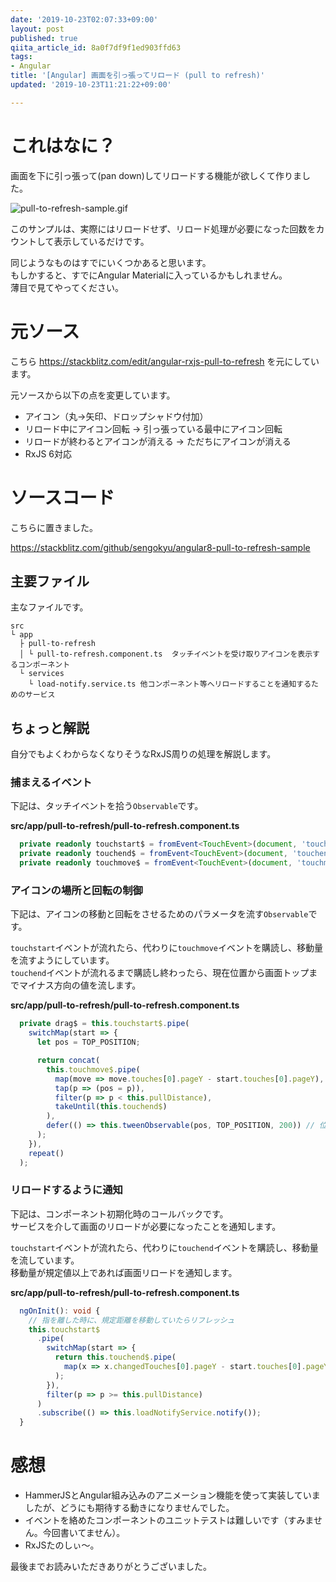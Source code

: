 ```yaml
---
date: '2019-10-23T02:07:33+09:00'
layout: post
published: true
qiita_article_id: 8a0f7df9f1ed903ffd63
tags:
- Angular
title: '[Angular] 画面を引っ張ってリロード (pull to refresh)'
updated: '2019-10-23T11:21:22+09:00'

---
```

# これはなに？  
  
画面を下に引っ張って(pan down)してリロードする機能が欲しくて作りました。  
  
![pull-to-refresh-sample.gif](/assets/images/0174d7c9-75b2-e30a-883d-cc146ff94992.gif)  
  
このサンプルは、実際にはリロードせず、リロード処理が必要になった回数をカウントして表示しているだけです。  
  
同じようなものはすでにいくつかあると思います。  
もしかすると、すでにAngular Materialに入っているかもしれません。  
薄目で見てやってください。  
  
# 元ソース  
  
こちら https://stackblitz.com/edit/angular-rxjs-pull-to-refresh を元にしています。  
  
元ソースから以下の点を変更しています。  
  
* アイコン（丸→矢印、ドロップシャドウ付加）  
* リロード中にアイコン回転 → 引っ張っている最中にアイコン回転  
* リロードが終わるとアイコンが消える → ただちにアイコンが消える  
* RxJS 6対応  
  
# ソースコード  
  
こちらに置きました。  
  
https://stackblitz.com/github/sengokyu/angular8-pull-to-refresh-sample  
  
## 主要ファイル  
  
主なファイルです。  
  
```
src
└ app
  ├ pull-to-refresh
  │ └ pull-to-refresh.component.ts  タッチイベントを受け取りアイコンを表示するコンポーネント
  └ services 
    └ load-notify.service.ts 他コンポーネント等へリロードすることを通知するためのサービス
```  
  
  
  
## ちょっと解説  
  
自分でもよくわからなくなりそうなRxJS周りの処理を解説します。  
  
### 捕まえるイベント  
  
下記は、タッチイベントを拾う`Observable`です。  
  
**src/app/pull-to-refresh/pull-to-refresh.component.ts**  
```ts:src/app/pull-to-refresh/pull-to-refresh.component.ts
  private readonly touchstart$ = fromEvent<TouchEvent>(document, 'touchstart');
  private readonly touchend$ = fromEvent<TouchEvent>(document, 'touchend');
  private readonly touchmove$ = fromEvent<TouchEvent>(document, 'touchmove');
```  
  
### アイコンの場所と回転の制御  
  
下記は、アイコンの移動と回転をさせるためのパラメータを流す`Observable`です。  
  
`touchstart`イベントが流れたら、代わりに`touchmove`イベントを購読し、移動量を流すようにしています。  
`touchend`イベントが流れるまで購読し終わったら、現在位置から画面トップまでマイナス方向の値を流します。  
  
**src/app/pull-to-refresh/pull-to-refresh.component.ts**  
```ts:src/app/pull-to-refresh/pull-to-refresh.component.ts
  private drag$ = this.touchstart$.pipe(
    switchMap(start => {
      let pos = TOP_POSITION;

      return concat(
        this.touchmove$.pipe(
          map(move => move.touches[0].pageY - start.touches[0].pageY),
          tap(p => (pos = p)),
          filter(p => p < this.pullDistance),
          takeUntil(this.touchend$)
        ),
        defer(() => this.tweenObservable(pos, TOP_POSITION, 200)) // 位置を戻す
      );
    }),
    repeat()
  );
```  
  
### リロードするように通知  
  
下記は、コンポーネント初期化時のコールバックです。  
サービスを介して画面のリロードが必要になったことを通知します。  
  
`touchstart`イベントが流れたら、代わりに`touchend`イベントを購読し、移動量を流しています。  
移動量が規定値以上であれば画面リロードを通知します。  
  
**src/app/pull-to-refresh/pull-to-refresh.component.ts**  
```ts:src/app/pull-to-refresh/pull-to-refresh.component.ts
  ngOnInit(): void {
    // 指を離した時に、規定距離を移動していたらリフレッシュ
    this.touchstart$
      .pipe(
        switchMap(start => {
          return this.touchend$.pipe(
            map(x => x.changedTouches[0].pageY - start.touches[0].pageY)
          );
        }),
        filter(p => p >= this.pullDistance)
      )
      .subscribe(() => this.loadNotifyService.notify());
  }
```  
  
# 感想  
  
* HammerJSとAngular組み込みのアニメーション機能を使って実装していましたが、どうにも期待する動きになりませんでした。  
* イベントを絡めたコンポーネントのユニットテストは難しいです（すみません。今回書いてません）。  
* RxJSたのしぃ〜。  
  
最後までお読みいただきありがとうございました。  
